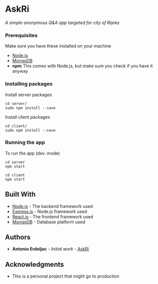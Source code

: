 # AskRi

*A simple anonymous Q&A app targeted for city of Rijeka*

### Prerequisites

Make sure you have these installed on your machine

* [Node.js](https://nodejs.org/en/download/)
* [MongoDB](https://www.mongodb.com)
* **npm** This comes with Node.js, but make sure you check if you have it anyway

### Installing packages

Install server packages

```
cd server/
sudo npm install --save
```

Install client packages

```
cd client/
sudo npm install --save
```

### Running the app

To run the app (dev. mode)

```
cd server
npm start

cd client
npm start
```

## Built With

* [Node.js](https://nodejs.org) - The backend framework used
* [Express.js](https://github.com/expressjs/express) - Node.js framework used
* [React.js](https://github.com/facebook/react) - The frontend framework used
* [MongoDB](https://www.mongodb.com/) - Database platform used


## Authors

* **Antonio Erdeljac** - *Initial work* - [AskRi](https://github.com/AntonioErdeljac/AskRi)

## Acknowledgments

* This is a personal project that might go to production
